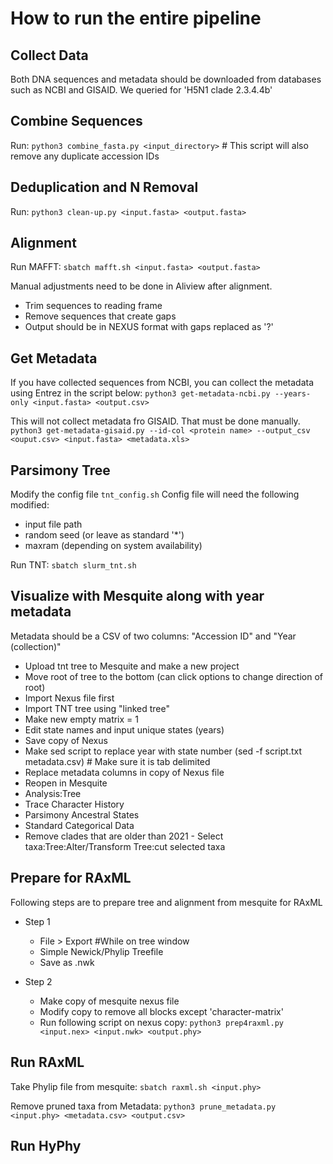 # How to run the entire pipeline

## Collect Data
Both DNA sequences and metadata should be downloaded from databases such as NCBI and GISAID.
We queried for 'H5N1 clade 2.3.4.4b'

## Combine Sequences
Run:
`python3 combine_fasta.py <input_directory>` # This script will also remove any duplicate accession IDs

## Deduplication and N Removal
Run:
`python3 clean-up.py <input.fasta> <output.fasta>`

## Alignment
Run MAFFT:
`sbatch mafft.sh <input.fasta> <output.fasta>`

Manual adjustments need to be done in Aliview after alignment.
- Trim sequences to reading frame
- Remove sequences that create gaps
- Output should be in NEXUS format with gaps replaced as '?'

## Get Metadata
If you have collected sequences from NCBI, you can collect the metadata using Entrez in the script below:
`python3 get-metadata-ncbi.py --years-only <input.fasta> <output.csv>`

This will not collect metadata fro GISAID. That must be done manually.
`python3 get-metadata-gisaid.py --id-col <protein name> --output_csv <ouput.csv> <input.fasta> <metadata.xls>`

## Parsimony Tree
Modify the config file `tnt_config.sh`
Config file will need the following modified:
- input file path
- random seed (or leave as standard '*')
- maxram (depending on system availability)

Run TNT:
`sbatch slurm_tnt.sh`

## Visualize with Mesquite along with year metadata
Metadata should be a CSV of two columns: "Accession ID" and "Year (collection)"

- Upload tnt tree to Mesquite and make a new project
- Move root of tree to the bottom (can click options to change direction of root)
- Import Nexus file first
- Import TNT tree using "linked tree"
- Make new empty matrix = 1
- Edit state names and input unique states (years) 
- Save copy of Nexus
- Make sed script to replace year with state number (sed -f script.txt metadata.csv) # Make sure it is tab delimited
- Replace metadata columns in copy of Nexus file
- Reopen in Mesquite
- Analysis:Tree
- Trace Character History
- Parsimony Ancestral States
- Standard Categorical Data
- Remove clades that are older than 2021 - Select taxa:Tree:Alter/Transform Tree:cut selected taxa

## Prepare for RAxML
 Following steps are to prepare tree and alignment from mesquite for RAxML

 - Step 1
    - File > Export #While on tree window
    - Simple Newick/Phylip Treefile
    - Save as .nwk

- Step 2
    - Make copy of mesquite nexus file
    - Modify copy to remove all blocks except 'character-matrix'
    - Run following script on nexus copy:
    `python3 prep4raxml.py <input.nex> <input.nwk> <output.phy>`

## Run RAxML
Take Phylip file from mesquite:
`sbatch raxml.sh <input.phy>`

Remove pruned taxa from Metadata:
`python3 prune_metadata.py <input.phy> <metadata.csv> <output.csv>`

## Run HyPhy

